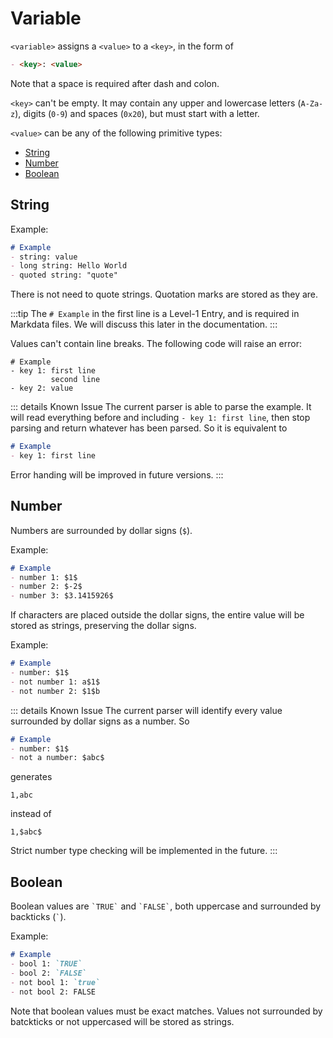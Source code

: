 # Variable

`<variable>` assigns a `<value>` to a `<key>`, in the form of

```markdown
- <key>: <value>
```
Note that a space is required after dash and colon.

`<key>` can't be empty.
It may contain any upper and lowercase letters (`A-Za-z`), digits (`0-9`) and spaces (`0x20`), but must start with a letter.

`<value>` can be any of the following primitive types:

- [String](#string)
- [Number](#number)
- [Boolean](#boolean)

## String

Example:
```markdown
# Example
- string: value
- long string: Hello World
- quoted string: "quote"
```

<EditorLite item="string" />

There is not need to quote strings.
Quotation marks are stored as they are.

:::tip
The `# Example` in the first line is a Level-1 Entry, and is required in Markdata files.
We will discuss this later in the documentation.
:::

Values can't contain line breaks.
The following code will raise an error:
```markdown{3}
# Example
- key 1: first line
         second line
- key 2: value
```
::: details Known Issue
The current parser is able to parse the example.
It will read everything before and including `- key 1: first line`, then stop parsing and return whatever has been parsed.
So it is equivalent to
```markdown
# Example
- key 1: first line
```
Error handing will be improved in future versions.
:::

## Number

Numbers are surrounded by dollar signs (`$`).

Example:
```markdown
# Example
- number 1: $1$
- number 2: $-2$
- number 3: $3.1415926$
```
<EditorLite item="number" />

If characters are placed outside the dollar signs, the entire value will be stored as strings, preserving the dollar signs.

Example:
```markdown
# Example
- number: $1$
- not number 1: a$1$
- not number 2: $1$b
```
<EditorLite item="notNumber" />

::: details Known Issue
The current parser will identify every value surrounded by dollar signs as a number.
So
```markdown
# Example
- number: $1$
- not a number: $abc$
```
generates
```csv
1,abc
```
instead of
```csv
1,$abc$
```
Strict number type checking will be implemented in the future.
:::

## Boolean

Boolean values are `` `TRUE` `` and `` `FALSE` ``, both uppercase and surrounded by backticks (`` ` ``).

Example:

```markdown
# Example
- bool 1: `TRUE`
- bool 2: `FALSE`
- not bool 1: `true`
- not bool 2: FALSE
```
<EditorLite item="boolean" />

Note that boolean values must be exact matches.
Values not surrounded by batckticks or not uppercased will be stored as strings.
